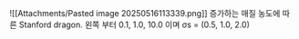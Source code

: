![[Attachments/Pasted image 20250516113339.png]]
증가하는 매질 농도에 따른 Stanford dragon. 왼쪽 부터 0.1, 1.0, 10.0 이며 σs = (0.5, 1.0, 2.0)